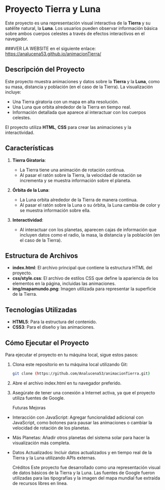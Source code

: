 # Proyecto Tierra y Luna

Este proyecto es una representación visual interactiva de la **Tierra** y su satélite natural, la **Luna**. Los usuarios pueden observar información básica sobre ambos cuerpos celestes a través de efectos interactivos en el navegador.

###VER LA WEBSITE en el siguiente enlace:
https://analucena53.github.io/animacionTierra/

## Descripción del Proyecto

Este proyecto muestra animaciones y datos sobre la **Tierra** y la **Luna**, como su masa, distancia y población (en el caso de la Tierra). La visualización incluye:

- Una Tierra giratoria con un mapa en alta resolución.
- Una Luna que orbita alrededor de la Tierra en tiempo real.
- Información detallada que aparece al interactuar con los cuerpos celestes.

El proyecto utiliza **HTML**, **CSS**  para crear las animaciones y la interactividad.

## Características

1. **Tierra Giratoria**: 
   - La Tierra tiene una animación de rotación continua.
   - Al pasar el ratón sobre la Tierra, la velocidad de rotación se incrementa y se muestra información sobre el planeta.
   
2. **Órbita de la Luna**:
   - La Luna orbita alrededor de la Tierra de manera continua.
   - Al pasar el ratón sobre la Luna o su órbita, la Luna cambia de color y se muestra información sobre ella.

3. **Interactividad**:
   - Al interactuar con los planetas, aparecen cajas de información que incluyen datos como el radio, la masa, la distancia y la población (en el caso de la Tierra).

## Estructura de Archivos

- **index.html**: El archivo principal que contiene la estructura HTML del proyecto.
- **css/style.css**: El archivo de estilos CSS que define la apariencia de los elementos en la página, incluidas las animaciones.
- **img/mapamundo.png**: Imagen utilizada para representar la superficie de la Tierra.

## Tecnologías Utilizadas

- **HTML5**: Para la estructura del contenido.
- **CSS3**: Para el diseño y las animaciones.


## Cómo Ejecutar el Proyecto

Para ejecutar el proyecto en tu máquina local, sigue estos pasos:

1. Clona este repositorio en tu máquina local utilizando Git:
   ```bash
   git clone (https://github.com/Analucena53/animacionTierra.git)
   
2. Abre el archivo index.html en tu navegador preferido.

3. Asegúrate de tener una conexión a Internet activa, ya que el proyecto utiliza fuentes de Google.

   Futuras Mejoras
- Interacción con JavaScript: Agregar funcionalidad adicional con JavaScript, como botones para pausar las animaciones o cambiar la velocidad de rotación de los planetas.
- Más Planetas: Añadir otros planetas del sistema solar para hacer la visualización más completa.
- Datos Actualizados: Incluir datos actualizados y en tiempo real de la Tierra y la Luna utilizando APIs externas.

  Créditos
Este proyecto fue desarrollado como una representación visual de datos básicos de la Tierra y la Luna. Las fuentes de Google fueron utilizadas para las tipografías y la imagen del mapa mundial fue extraída de recursos libres en línea.
